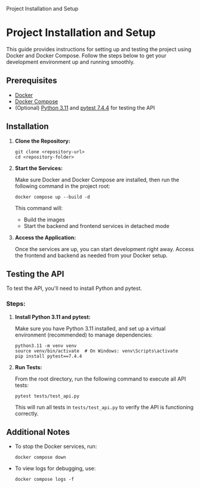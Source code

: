   Project Installation and Setup

Project Installation and Setup
==============================

This guide provides instructions for setting up and testing the project using Docker and Docker Compose. Follow the steps below to get your development environment up and running smoothly.

Prerequisites
-------------

*   [Docker](https://docs.docker.com/get-docker/)
*   [Docker Compose](https://docs.docker.com/compose/install/)
*   (Optional) [Python 3.11](https://www.python.org/downloads/) and [pytest 7.4.4](https://docs.pytest.org/) for testing the API

Installation
------------

1.  **Clone the Repository:**
    
        git clone <repository-url>
        cd <repository-folder>
    
2.  **Start the Services:**
    
    Make sure Docker and Docker Compose are installed, then run the following command in the project root:
    
        docker compose up --build -d
    
    This command will:
    
    *   Build the images
    *   Start the backend and frontend services in detached mode
3.  **Access the Application:**
    
    Once the services are up, you can start development right away. Access the frontend and backend as needed from your Docker setup.
    

Testing the API
---------------

To test the API, you'll need to install Python and pytest.

### Steps:

1.  **Install Python 3.11 and pytest:**
    
    Make sure you have Python 3.11 installed, and set up a virtual environment (recommended) to manage dependencies:
    
        python3.11 -m venv venv
        source venv/bin/activate  # On Windows: venv\Scripts\activate
        pip install pytest==7.4.4
    
2.  **Run Tests:**
    
    From the root directory, run the following command to execute all API tests:
    
        pytest tests/test_api.py
    
    This will run all tests in `tests/test_api.py` to verify the API is functioning correctly.
    

Additional Notes
----------------

*   To stop the Docker services, run:
    
        docker compose down
    
*   To view logs for debugging, use:
    
        docker compose logs -f